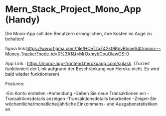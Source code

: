 
# Mern_Stack_Project_Mono_App (Handy)

Die Mono-App soll den Benutzern ermöglichen, ihre Kosten im Auge zu behalten!

figma link:https://www.figma.com/file/HCeTzaZ42kt9RnvBhmeS4t/mono---Money-Tracker?node-id=0%3A1&t=MrOxmybCouOlawGS-0

App Link : https://mono-app-frontend.herokuapp.com/splash. (Zurzeit funktioniert der Link aufgrund der Beschränkung von Heroku nicht. Es wird bald wieder funktionieren)

Features:

-Ein Konto erstellen
-Anmeldung
-Geben Sie neue Transaktionen ein
-Transaktionsdetails anzeigen
-Transaktionsdetails bearbeiten
-Zeigen Sie wöchentliche/monatliche/jährliche Einkommens- und Ausgabenstatistiken an
